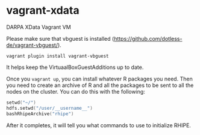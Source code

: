 # vagrant-xdata

DARPA XData Vagrant VM

Please make sure that vbguest is installed (https://github.com/dotless-de/vagrant-vbguest/).

```
vagrant plugin install vagrant-vbguest
```

It helps keep the VirtuaalBoxGuestAdditions up to date.

Once you `vagrant up`, you can install whatever R packages you need.  Then you need to create an archive of R and all the packages to be sent to all the nodes on the cluster.  You can do this with the following:

```s
setwd("~/")
hdfs.setwd("/user/__username__")
bashRhipeArchive("rhipe")
```

After it completes, it will tell you what commands to use to initialize RHIPE.
